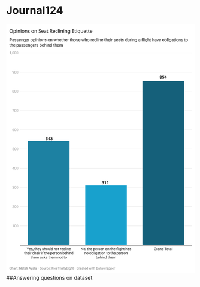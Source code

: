 # Journal124
![Datachart based on flying etiquette](Data-Wrapper-Chart.png)
##Answering questions on dataset
